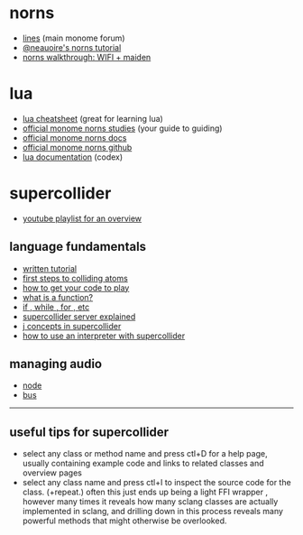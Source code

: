 

# norns 
- [lines](https://llllllll.co) (main monome forum)
- [@neauoire's norns tutorial](https://llllllll.co/t/norns-tutorial/23241)
- [norns walkthrough: WIFI + maiden](https://vimeo.com/436460489)
#  lua
 - [lua cheatsheet](https://devhints.io/lua) (great for learning lua)
 - [official monome norns studies](https://monome.org/docs/norns/study-1/) (your guide to guiding)
 - [official monome norns docs](https://monome.org/docs/norns/) 
 - [official monome norns github](https://github.com/monome/norns)
 - [lua documentation](http://www.lua.org/manual/5.4/) (codex)
#  supercollider

- [youtube playlist for an overview](https://youtu.be/yRzsOOiJ_p4)

## language fundamentals
- [written tutorial](https://composerprogrammer.com/teaching/supercollider/sctutorial/tutorial.html#chapter1)
- [first steps to colliding atoms](https://doc.sccode.org/Tutorials/Getting-Started/02-First-Steps.html)
- [how to get your code to play](https://doc.sccode.org/Reference/play.html) 
- [what is a function?](https://doc.sccode.org/Reference/Functions.html) 
- [if , while , for , etc](https://doc.sccode.org/Reference/Control-Structures.html) 
- [supercollider server explained](https://doc.sccode.org/Guides/ClientVsServer.html) 
- [j concepts in supercollider](https://doc.sccode.org/Guides/J-concepts-in-SC.html)
- [how to use an interpreter with supercollider ](https://doc.sccode.org/Guides/How-to-Use-the-Interpreter.html)
## managing audio
- [node](https://doc.sccode.org/Classes/Node.html)
- [bus](https://doc.sccode.org/Classes/Bus.html)

---
## useful tips for supercollider
- select any class or method name and press ctl+D for a help page, usually containing  example code and links to related classes and overview pages
- select any class name and press ctl+I to inspect the source code for the class. (+repeat.) often this just ends up being a light FFI wrapper , however many times it reveals how many sclang classes are actually implemented in sclang, and drilling down in this process reveals many powerful methods that  might otherwise be overlooked.
